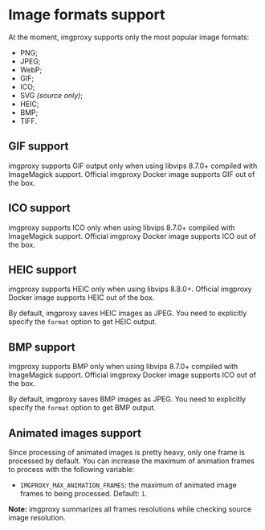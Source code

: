 # Image formats support

At the moment, imgproxy supports only the most popular image formats:

* PNG;
* JPEG;
* WebP;
* GIF;
* ICO;
* SVG _(source only)_;
* HEIC;
* BMP;
* TIFF.

## GIF support

imgproxy supports GIF output only when using libvips 8.7.0+ compiled with ImageMagick support. Official imgproxy Docker image supports GIF out of the box.

## ICO support

imgproxy supports ICO only when using libvips 8.7.0+ compiled with ImageMagick support. Official imgproxy Docker image supports ICO out of the box.

## HEIC support

imgproxy supports HEIC only when using libvips 8.8.0+. Official imgproxy Docker image supports HEIC out of the box.

By default, imgproxy saves HEIC images as JPEG. You need to explicitly specify the `format` option to get HEIC output.

## BMP support

imgproxy supports BMP only when using libvips 8.7.0+ compiled with ImageMagick support. Official imgproxy Docker image supports ICO out of the box.

By default, imgproxy saves BMP images as JPEG. You need to explicitly specify the `format` option to get BMP output.

## Animated images support

Since processing of animated images is pretty heavy, only one frame is processed by default. You can increase the maximum of animation frames to process with the following variable:

* `IMGPROXY_MAX_ANIMATION_FRAMES`: the maximum of animated image frames to being processed. Default: `1`.

**Note:** imgproxy summarizes all frames resolutions while checking source image resolution.
